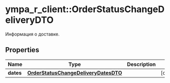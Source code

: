 # ympa_r_client::OrderStatusChangeDeliveryDTO

Информация о доставке.

## Properties
Name | Type | Description | Notes
------------ | ------------- | ------------- | -------------
**dates** | [**OrderStatusChangeDeliveryDatesDTO**](OrderStatusChangeDeliveryDatesDTO.md) |  | [optional] 


